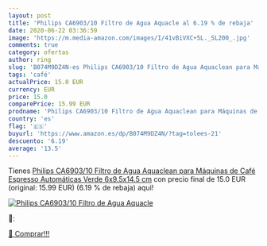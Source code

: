 ```yaml
---
layout: post
title: 'Philips CA6903/10 Filtro de Agua Aquacle al 6.19 % de rebaja'
date: 2020-06-22 03:36:59
image: 'https://m.media-amazon.com/images/I/41vBiVXC+5L._SL200_.jpg'
comments: true
category: ofertas
author: ring
slug: 'B074M9DZ4N-es Philips CA6903/10 Filtro de Agua Aquaclean para Máquinas...'
tags: 'café'
actualPrice: 15.0 EUR
currency: EUR
price: 15.0
comparePrice: 15.99 EUR
prodname: 'Philips CA6903/10 Filtro de Agua Aquaclean para Máquinas de Café Espresso Automáticas  Verde  6x9.5x14.5 cm'
country: 'es'
flag: '🇪🇸'
buyurl: 'https://www.amazon.es/dp/B074M9DZ4N/?tag=tolees-21'
descuento: '6.19'
average: '13.5'
---
```


Tienes [Philips CA6903/10 Filtro de Agua Aquaclean para Máquinas de Café Espresso Automáticas  Verde  6x9.5x14.5 cm](https://www.amazon.es/dp/B074M9DZ4N/?tag=tolees-21) con precio final de  15.0 EUR (original: 15.99 EUR) (6.19 %  de rebaja) aqui!

[![Philips CA6903/10 Filtro de Agua Aquacle](https://m.media-amazon.com/images/I/41vBiVXC+5L._SL200_.jpg)](https://www.amazon.es/dp/B074M9DZ4N/?tag=tolees-21)

🔎:


[🛒 Comprar!!!](https://www.amazon.es/dp/B074M9DZ4N/?tag=tolees-21)
